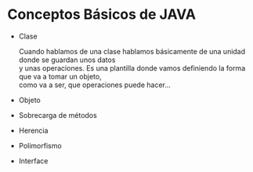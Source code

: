   Conceptos Básicos de JAVA
  ======          
  - Clase
  
  
    Cuando hablamos de una clase hablamos básicamente de una unidad donde se guardan unos datos   
    y unas operaciones. Es una plantilla donde vamos definiendo la forma que va a tomar un objeto,  
    como va a ser, que operaciones puede hacer...
  
  - Objeto
  
  - Sobrecarga de métodos
  
  - Herencia
  
  - Polimorfismo
  
  - Interface





